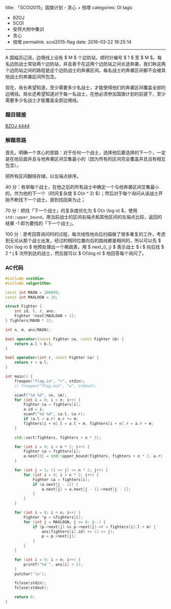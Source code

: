 title: 「SCOI2015」国旗计划 - 贪心 + 倍增
categories: OI
tags: 
  - BZOJ
  - SCOI
  - 安师大附中集训
  - 贪心
  - 倍增
permalink: scoi2015-flag
date: 2016-03-22 18:25:14
---

A 国幅员辽阔，边境线上设有 $ M $ 个边防站，顺时针编号 $ 1 $ 至 $ M $。每名边防战士常驻两个边防站，并且善于在这两个边防站之间长途奔袭，我们称这两个边防站之间的路程是这个边防战士的奔袭区间。每名战士的奔袭区间都不会被其他战士的奔袭区间所包含。

现在，局长希望知道，至少需要多少名战士，才能使得他们的奔袭区间覆盖全部的边境线。局长还希望知道对于每一名战士，在他必须参加国旗计划的前提下，至少需要多少名战士才能覆盖全部边境线。

<!-- more -->

### 题目链接
[BZOJ 4444](http://www.lydsy.com/JudgeOnline/problem.php?id=4444)

### 解题思路
首先，明确一个贪心的思路：对于任何一个战士，选择他后要选择的下一个，一定是在他后面并且与他奔袭区间交集最小的（因为所有的区间完全覆盖并且没有相互包含）。

把所有区间翻倍存储，以左端点排序。

40 分：枚举每个战士，在他之后的所有战士中确定一个与他奔袭区间交集最小的，作为他的下一个（时间复杂度 $ O(n ^ 2) $）；然后对于每个询问从该战士开始不断找下一个战士，直到找回来为止；

70 分：把找「下一个战士」的复杂度优化为 $ O(n \log n) $，使用 `std::upper_bound`，用当前战士的区间右端点和其他区间的左端点比较，返回的结果 -1 即为要找的「下一个战士」。

100 分：思考回答询问时的过程，每次线性地向后扫描做了很多重复的工作，考虑到无论从那个战士出发，经过的相同位置向后的路线都是相同的，所以可以先 $ O(n \log n) $ 地预处理出一个稀疏表，用 $ next_{i, j} $ 表示战士 $ i $ 向后找 $ 2 ^ j $ 次所到达的战士，然后就可以 $ O(\log n) $ 地回答每个询问了。

### AC代码
```c++
#include <cstdio>
#include <algorithm>

const int MAXN = 200000;
const int MAXLOGN = 18;

struct Fighter {
	int id, l, r, ans;
	Fighter *next[MAXLOGN + 1];
} fighters[MAXN * 2];

int n, m, ans[MAXN];

bool operator<(const Fighter &a, const Fighter &b) {
	return a.l < b.l;
}

bool operator<(int r, const Fighter &a) {
	return r < a.l;
}

int main() {
	freopen("flag.in", "r", stdin);
	// freopen("flag.out", "w", stdout);

	scanf("%d %d", &n, &m);
	for (int i = 0; i < n; i++) {
		Fighter &a = fighters[i];
		a.id = i;
		scanf("%d %d", &a.l, &a.r);
		if (a.l > a.r) a.r += m;
		fighters[i + n].l = a.l + m, fighters[i + n].r = a.r + m;
	}

	std::sort(fighters, fighters + n * 2);

	for (int i = 0; i < n * 2; i++) {
		Fighter &a = fighters[i];
		a.next[0] = std::upper_bound(fighters, fighters + n * 2, a.r) - 1;
	}

	for (int j = 1; (1 << j) <= n * 2; j++) {
		for (int i = 0; i < n * 2; i++) {
			Fighter &a = fighters[i];
			if (a.next[j - 1]) {
				a.next[j] = a.next[j - 1]->next[j - 1];
			}
		}
	}

	for (int i = 0; i < n; i++) {
		Fighter *p = &fighters[i];
		for (int j = MAXLOGN; j >= 0; j--) {
			if (p->next[j] && p->next[j]->r < fighters[i].l + m) {
				ans[fighters[i].id] += (1 << j);
				p = p->next[j];
			}
		}
	}

	for (int i = 0; i < n; i++) {
		printf("%d ", ans[i] + 2);
	}
	putchar('\n');

	fclose(stdin);
	fclose(stdout);

	return 0;
}
```
